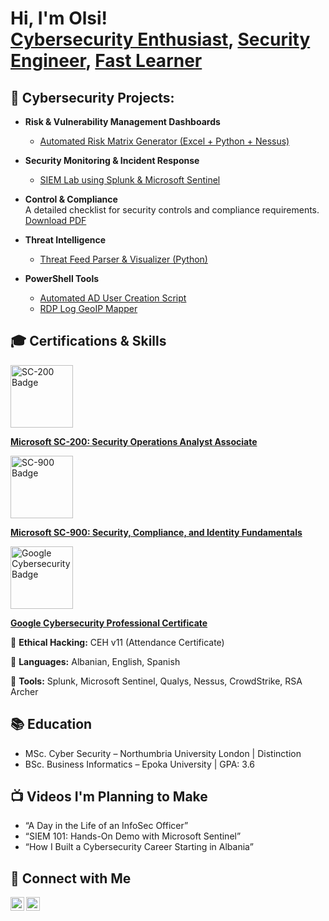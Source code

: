 <h1>Hi, I'm Olsi! <br/><a href="https://github.com/olsidoci">Cybersecurity Enthusiast</a>, <a href="https://www.linkedin.com/in/olsidoci">Security Engineer</a>, <a href="#">Fast Learner</a></h1>

<h2>🔐 Cybersecurity Projects:</h2>

- <b>Risk & Vulnerability Management Dashboards</b>  
  - [Automated Risk Matrix Generator (Excel + Python + Nessus)](https://github.com/olsidoci/risk-matrix-generator)
- <b>Security Monitoring & Incident Response</b>  
  - [SIEM Lab using Splunk & Microsoft Sentinel](https://github.com/olsidoci/siem-lab)
- <b>Control & Compliance</b>   
A detailed checklist for security controls and compliance requirements.  
[Download PDF](./projects/ControlsComplianceChecklist.pdf)

- <b>Threat Intelligence</b>  
  - [Threat Feed Parser & Visualizer (Python)](https://github.com/olsidoci/threat-feed-parser)
- <b>PowerShell Tools</b>  
  - [Automated AD User Creation Script](https://github.com/olsidoci/ad-user-creation)
  - [RDP Log GeoIP Mapper](https://github.com/olsidoci/rdp-geoip-mapper)

<h2>🎓 Certifications & Skills</h2>

<!-- Microsoft SC-200 -->
<a href="https://learn.microsoft.com/en-gb/users/olsidoci/credentials/3b6c7498981e45d?ref=https%3A%2F%2Fwww.linkedin.com%2F" target="_blank">
  <img src="https://intunedin.files.wordpress.com/2021/06/image.png" alt="SC-200 Badge" width="100"/>
</a>
<p>
  <a href="https://learn.microsoft.com/en-gb/users/olsidoci/credentials/3b6c7498981e45d?ref=https%3A%2F%2Fwww.linkedin.com%2F" target="_blank">
    <strong>Microsoft SC-200: Security Operations Analyst Associate</strong>
  </a>
</p>

<!-- Microsoft SC-900 -->
<a href="https://learn.microsoft.com/en-us/users/olsidoci/credentials/77b71d0b2a63c789?ref=https%3A%2F%2Fwww.linkedin.com%2F" target="_blank">
  <img src="https://learn.microsoft.com/en-us/media/learn/certification/badges/microsoft-certified-fundamentals-badge.svg" alt="SC-900 Badge" width="100"/>
</a>
<p>
  <a href="https://learn.microsoft.com/en-us/users/olsidoci/credentials/77b71d0b2a63c789?ref=https%3A%2F%2Fwww.linkedin.com%2F" target="_blank">
    <strong>Microsoft SC-900: Security, Compliance, and Identity Fundamentals</strong>
  </a>
</p>

<!-- Google Cybersecurity -->
<a href="https://www.coursera.org/account/accomplishments/professional-cert/certificate/2BRW8EEC0I5Q" target="_blank">
  <img src="https://images.credly.com/images/0bf0f2da-a699-4c82-82e2-56dcf1f2e1c7/image.png" alt="Google Cybersecurity Badge" width="100"/>
</a>
<p>
  <a href="https://www.coursera.org/account/accomplishments/professional-cert/certificate/2BRW8EEC0I5Q" target="_blank">
    <strong>Google Cybersecurity Professional Certificate</strong>
  </a>
</p>


<!-- Other Skills -->
<p>🎯 <strong>Ethical Hacking:</strong> CEH v11 (Attendance Certificate)</p>
<p>💬 <strong>Languages:</strong> Albanian, English, Spanish</p>
<p>🔧 <strong>Tools:</strong> Splunk, Microsoft Sentinel, Qualys, Nessus, CrowdStrike, RSA Archer</p>


<h2>📚 Education</h2>

- MSc. Cyber Security – Northumbria University London | Distinction  
- BSc. Business Informatics – Epoka University | GPA: 3.6  

<h2>📺 Videos I'm Planning to Make</h2>

- “A Day in the Life of an InfoSec Officer”  
- “SIEM 101: Hands-On Demo with Microsoft Sentinel”  
- “How I Built a Cybersecurity Career Starting in Albania”  

<h2>🤝 Connect with Me</h2>

[<img align="left" alt="Olsi Doci | LinkedIn" width="22px" src="https://cdn.jsdelivr.net/npm/simple-icons@v3/icons/linkedin.svg" />][linkedin]
[<img align="left" alt="Olsi Doci | GitHub" width="22px" src="https://cdn.jsdelivr.net/npm/simple-icons@v3/icons/github.svg" />][github]

<br/><br/>

[linkedin]: https://www.linkedin.com/in/olsi-doci-18a436200/
[github]: https://github.com/olsidoci

<!--
**olsidoci/olsidoci** is a ✨ _special_ ✨ repository because its `README.md` appears on your GitHub profile.

Here are some ideas to get you started:

- 🔭 I’m currently working on: ISO 27001 policy automation scripts
- 🌱 I’m currently learning: Cloud Security (Azure), Python for Cybersecurity
- 👯 I’m looking to collaborate on: Security awareness toolkits & SOC dashboards
- 🤔 I’m looking for help with: Building my first Python package
- 💬 Ask me about: InfoSec, Compliance, SIEM, and Certifications
- 📫 How to reach me: olsidoci24@gmail.com
- ⚡ Fun fact: I love diving into new tech and learning fast!
-->
